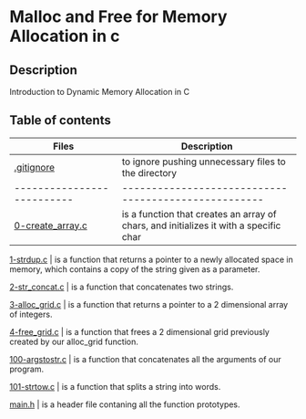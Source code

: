 # Malloc and Free for Memory Allocation in c
## Description
Introduction to Dynamic Memory Allocation in C

## Table of contents

Files| Description
----------- | -----------
[.gitignore](./gitignore) | to ignore pushing unnecessary files to the directory
--------------------------|----------------------------------------------------
[0-create_array.c](./0-create_array.c) | is a function that creates an array of chars, and initializes it with a specific char

[1-strdup.c](./1-strdup.c) | is a function that returns a pointer to a newly allocated space in memory, which contains a copy of the string given as a parameter.

[2-str_concat.c](./2-str_concat.c) | is a function that concatenates two strings.

[3-alloc_grid.c](./3-alloc_grid.c) | is a function that returns a pointer to a 2 dimensional array of integers.

[4-free_grid.c](./4-free_grid.c) | is a function that frees a 2 dimensional grid previously created by our alloc_grid function.

[100-argstostr.c](./100-argstostr.c) | is a function that concatenates all the arguments of our program.

[101-strtow.c](./101-strtow.c) | is a function that splits a string into words.

[main.h](./main.h) | is a header file contaning all the function prototypes.
